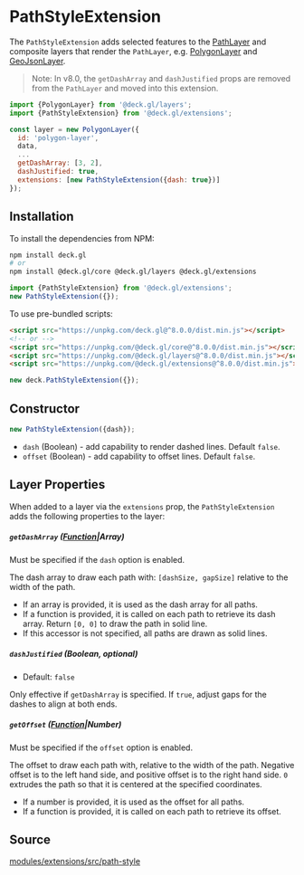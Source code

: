 
# PathStyleExtension

The `PathStyleExtension` adds selected features to the [PathLayer](/docs/api-reference/layers/path-layer.md) and composite layers that render the `PathLayer`, e.g. [PolygonLayer](/docs/api-reference/layers/polygon-layer.md) and [GeoJsonLayer](/docs/api-reference/layers/geojson-layer.md).

> Note: In v8.0, the `getDashArray` and `dashJustified` props are removed from the `PathLayer` and moved into this extension.

```js
import {PolygonLayer} from '@deck.gl/layers';
import {PathStyleExtension} from '@deck.gl/extensions';

const layer = new PolygonLayer({
  id: 'polygon-layer',
  data,
  ...
  getDashArray: [3, 2],
  dashJustified: true,
  extensions: [new PathStyleExtension({dash: true})]
});
```

## Installation

To install the dependencies from NPM:

```bash
npm install deck.gl
# or
npm install @deck.gl/core @deck.gl/layers @deck.gl/extensions
```

```js
import {PathStyleExtension} from '@deck.gl/extensions';
new PathStyleExtension({});
```

To use pre-bundled scripts:

```html
<script src="https://unpkg.com/deck.gl@^8.0.0/dist.min.js"></script>
<!-- or -->
<script src="https://unpkg.com/@deck.gl/core@^8.0.0/dist.min.js"></script>
<script src="https://unpkg.com/@deck.gl/layers@^8.0.0/dist.min.js"></script>
<script src="https://unpkg.com/@deck.gl/extensions@^8.0.0/dist.min.js"></script>
```

```js
new deck.PathStyleExtension({});
```

## Constructor

```js
new PathStyleExtension({dash});
```

* `dash` (Boolean) - add capability to render dashed lines. Default `false`.
* `offset` (Boolean) - add capability to offset lines. Default `false`.

## Layer Properties

When added to a layer via the `extensions` prop, the `PathStyleExtension` adds the following properties to the layer:


##### `getDashArray` ([Function](/docs/developer-guide/using-layers.md#accessors)|Array)

Must be specified if the `dash` option is enabled.

The dash array to draw each path with: `[dashSize, gapSize]` relative to the width of the path.

* If an array is provided, it is used as the dash array for all paths.
* If a function is provided, it is called on each path to retrieve its dash array. Return `[0, 0]` to draw the path in solid line.
* If this accessor is not specified, all paths are drawn as solid lines.


##### `dashJustified` (Boolean, optional)

* Default: `false`

Only effective if `getDashArray` is specified. If `true`, adjust gaps for the dashes to align at both ends.


##### `getOffset` ([Function](/docs/developer-guide/using-layers.md#accessors)|Number)

Must be specified if the `offset` option is enabled.

The offset to draw each path with, relative to the width of the path. Negative offset is to the left hand side, and positive offset is to the right hand side. `0` extrudes the path so that it is centered at the specified coordinates.

* If a number is provided, it is used as the offset for all paths.
* If a function is provided, it is called on each path to retrieve its offset.


## Source

[modules/extensions/src/path-style](https://github.com/visgl/deck.gl/tree/master/modules/extensions/src/path-style)
